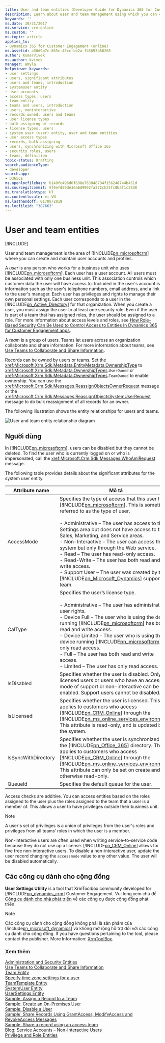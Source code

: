 ```yaml
---
title: User and team entities (Developer Guide for Dynamics 365 for Customer Engagement apps) | MicrosoftDocs
description: Learn about user and team management using which you can create and maintain user accounts and profiles.
keywords: ''
ms.date: 10/31/2017
ms.service: crm-online
ms.custom: ''
ms.topic: article
applies_to:
- Dynamics 365 for Customer Engagement (online)
ms.assetid: a88d9a7c-865c-45cc-be2a-fb5693a58268
author: KumarVivek
ms.author: kvivek
manager: amyla
helpviewer_keywords:
- user settings
- users, significant attributes
- users and teams, introduction
- systemuser entity
- user accounts
- access types, users
- team entity
- teams and users, introduction
- users, noninteractive
- records owned, users and teams
- user license types
- bulk-assigning of records
- license types, users
- system user (user) entity, user and team entities
- user access types
- records, bulk-assigning
- users, synchronizing with Microsoft Office 365
- security roles, users
- teams, definition
topic-status: Drafting
search.audienceType:
- developer
search.app:
- D365CE
ms.openlocfilehash: b140fc496d0f638e763848734f156248744b451d
ms.sourcegitcommit: 9f0efd59de16a6d9902fa372cb25fc0baf1c2838
ms.translationtype: HT
ms.contentlocale: vi-VN
ms.lasthandoff: 01/08/2019
ms.locfileid: "387663"
---
```

# <a name="user-and-team-entities"></a>User and team entities

[!INCLUDE[](../includes/cc_applies_to_update_9_0_0.md)]

User and team management is the area of [!INCLUDE[pn_microsoftcrm](../includes/pn-microsoftcrm.md)] where you can create and maintain user accounts and profiles.  

 A *user* is any person who works for a business unit who uses [!INCLUDE[pn_microsoftcrm](../includes/pn-microsoftcrm.md)]. Each user has a user account. All users must be associated with only one business unit. This association controls which customer data the user will have access to. Included in the user's account is information such as the user's telephone numbers, email address, and a link to the user's manager. Each user has privileges and rights to manage their own personal settings. Each user corresponds to a user in the [!INCLUDE[pn_Active_Directory](../includes/pn-active-directory.md)] for that organization. When you create a user, you must assign the user to at least one security role. Even if the user is part of a team that has assigned roles, the user should be assigned to a role. For more information about access levels and roles, see [How Role-Based Security Can Be Used to Control Access to Entities In Dynamics 365 for Customer Engagement apps](security-dev/how-role-based-security-control-access-entities.md).  

 A *team* is a group of users. Teams let users across an organization collaborate and share information. For more information about teams, see [Use Teams to Collaborate and Share Information](use-access-teams-owner-teams-collaborate-share-information.md).  

 Records can be owned by users or teams. Set the <xref:Microsoft.Xrm.Sdk.Metadata.EntityMetadata.OwnershipType> to <xref:Microsoft.Xrm.Sdk.Metadata.OwnershipTypes>.`UserOwned` or <xref:Microsoft.Xrm.Sdk.Metadata.OwnershipTypes>.`TeamOwned` to enable ownership. You can use the <xref:Microsoft.Crm.Sdk.Messages.ReassignObjectsOwnerRequest> message or the <xref:Microsoft.Crm.Sdk.Messages.ReassignObjectsSystemUserRequest> message to do bulk reassignment of all records for an owner.  

 The following illustration shows the entity relationships for users and teams.  

 ![User and team entity relationship diagram](media/crm-v5s-em-userteam.gif "User and team entity relationship diagram")  

## <a name="users"></a>Người dùng  
 In [!INCLUDE[pn_microsoftcrm](../includes/pn-microsoftcrm.md)], users can be disabled but they cannot be deleted. To find the user who is currently logged on or who is impersonated, call the <xref:Microsoft.Crm.Sdk.Messages.WhoAmIRequest> message.  

 The following table provides details about the significant attributes for the system user entity.  


|   Attribute name    |                                                                                                                                                                                                                                                                                                                              Mô tả                                                                                                                                                                                                                                                                                                                              |
|---------------------|-----------------------------------------------------------------------------------------------------------------------------------------------------------------------------------------------------------------------------------------------------------------------------------------------------------------------------------------------------------------------------------------------------------------------------------------------------------------------------------------------------------------------------------------------------------------------------------------------------------------------------------------------------------------------|
|     AccessMode      | Specifies the type of access that this user has to [!INCLUDE[pn_microsoftcrm](../includes/pn-microsoftcrm.md)]. This is sometimes referred to as the type of user.<br /><br /> -   Administrative – The user has access to the Settings area but does not have access to the Sales, Marketing, and Service areas.<br />-   Non-Interactive – The user can access the system but only through the Web service.<br />-   Read – The user has read-only access.<br />-   Read-Write – The user has both read and write access.<br />-   Support User – The user was created by the [!INCLUDE[pn_Microsoft_Dynamics](../includes/pn-microsoft-dynamics.md)] support team. |
|       CalType       |                                                               Specifies the user’s license type.<br /><br /> -   Administrative – The user has administrative user rights.<br />-   Device Full – The user who is using the device running [!INCLUDE[pn_microsoftcrm](../includes/pn-microsoftcrm.md)] has both read and write access.<br />-   Device Limited – The user who is using the device running [!INCLUDE[pn_microsoftcrm](../includes/pn-microsoftcrm.md)] has only read access.<br />-   Full – The user has both read and write access.<br />-   Limited – The user has only read access.                                                                |
|     IsDisabled      |                                                                                                                                                                                                                                             Specifies whether the user is disabled. Only licensed users or users who have an access mode of support or non-interactive can be enabled. Support users cannot be disabled.                                                                                                                                                                                                                                              |
|     IsLicensed      |                                                                                                                                                                             Specifies whether the user is licensed. This applies to customers who access [!INCLUDE[pn_CRM_Online](../includes/pn-crm-online.md)] through the [!INCLUDE[pn_ms_online_services_environment](../includes/pn-ms-online-services-environment.md)]. This attribute is read-only, and is updated by the system.                                                                                                                                                                              |
| IsSyncWithDirectory |                                                                                                                                 Specifies whether the user is synchronized with the [!INCLUDE[pn_Office_365](../includes/pn-office-365.md)] directory. This applies to customers who access [!INCLUDE[pn_CRM_Online](../includes/pn-crm-online.md)] through the [!INCLUDE[pn_ms_online_services_environment](../includes/pn-ms-online-services-environment.md)]. This attribute can only be set on create and is otherwise read-only.                                                                                                                                 |
|       QueueId       |                                                                                                                                                                                                                                                                                                               Specifies the default queue for the user.                                                                                                                                                                                                                                                                                                               |

 Access checks are additive. You can access entities based on the roles assigned to the user plus the roles assigned to the team that a user is a member of. This allows a user to have privileges outside their business unit.  

> [!NOTE]
>  A user's set of privileges is a union of privileges from the user's roles and privileges from all teams’ roles in which the user is a member.  


 Non-interactive users are often used when writing service-to-service code because they do not use up a license. [!INCLUDE[pn_CRM_Online](../includes/pn-crm-online.md)] allows for five free non-interactive users. To disable a non-interactive user, update the user record changing the `accessmode` value to any other value. The user will be disabled automatically.

## <a name="community-tools"></a>Các công cụ dành cho cộng đồng

**User Settings Utility** is a tool that XrmToolbox community developed for [!INCLUDE[pn_dynamics_crm](../includes/pn-dynamics-crm.md)] Customer Engagement. Vui lòng xem chủ đề [Công cụ dành cho nhà phát triển](developer-tools.md) về các công cụ được cộng đồng phát triển.

> [!NOTE]
> Các công cụ dành cho cộng đồng không phải là sản phẩm của [!include[pn_microsoft_dynamics](../includes/pn-microsoft-dynamics.md)] và không mở rộng hỗ trợ đối với các công cụ dành cho cộng đồng.
> If you have questions pertaining to the tool, please contact the publisher. More Information: [XrmToolBox](https://www.xrmtoolbox.com).

### <a name="see-also"></a>Xem thêm  
 [Administration and Security Entities](administration-security-entities.md)   
 [Use Teams to Collaborate and Share Information](use-access-teams-owner-teams-collaborate-share-information.md)   
 [Team Entity](entities/team.md)   
 [Specify time zone settings for a user](specify-time-zone-settings-user.md)   
 [TeamTemplate Entity](entities/teamtemplate.md)   
 [SystemUser Entity](entities/systemuser.md)   
 [UserSettings Entity](entities/usersettings.md)   
 [Sample: Assign a Record to a Team](sample-assign-record-team.md)   
 [Sample: Create an On-Premises User](sample-create-on-premises-user.md)   
 [Sample: Disable a User](sample-disable-user.md)   
 [Sample: Share Records Using GrantAccess, ModifyAccess and RevokeAccess Messages](sample-share-records-using-grantaccess-modifyaccess-revokeaccess-messages.md)   
 [Sample: Share a record using an access team](sample-share-record-using-access-team.md)   
 [Blog: Service Accounts – Non-Interactive Users](http://go.microsoft.com/fwlink/p/?LinkId=234350)   
 [Privilege and Role Entities](privilege-role-entities.md)
